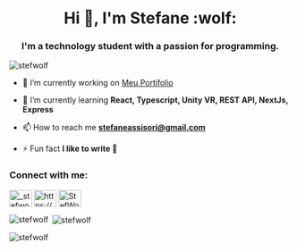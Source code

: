 <h1 align="center">Hi 👋, I'm Stefane :wolf:</h1>
<h3 align="center">I'm a technology student with a passion for programming.</h3>

<p align="left"> <img src="https://komarev.com/ghpvc/?username=stefwolf&label=Profile%20views&color=0e75b6&style=flat" alt="stefwolf" /> </p>

- 🔭 I’m currently working on [Meu Portifolio](https://github.com/StefWolf/Portifolio)

- 🌱 I’m currently learning **React, Typescript, Unity VR, REST API, NextJs, Express**

- 📫 How to reach me **stefaneassisori@gmail.com**

- ⚡ Fun fact **I like to write :book:**

<h3 align="left">Connect with me:</h3>
<p align="left">
<a href="https://instagram.com/_stefwolf_" target="blank"><img align="center" src="https://raw.githubusercontent.com/rahuldkjain/github-profile-readme-generator/master/src/images/icons/Social/instagram.svg" alt="_stefwolf_" height="30" width="40" /></a>
<a href="https://www.youtube.com/c/stefwolf" target="blank"><img align="center" src="https://raw.githubusercontent.com/rahuldkjain/github-profile-readme-generator/master/src/images/icons/Social/youtube.svg" alt="https://www.youtube.com/channel/UCkYr72MDfFGTjjSUmnClg8w" height="30" width="40" /></a>
<a href="https://discord.gg/StefWolf Sensitivel Lotus Flower#3344" target="blank"><img align="center" src="https://raw.githubusercontent.com/rahuldkjain/github-profile-readme-generator/master/src/images/icons/Social/discord.svg" alt="StefWolf Sensitivel Lotus Flower#3344" height="30" width="40" /></a>
</p>


<p><img align="left" src="https://github-readme-stats.vercel.app/api/top-langs?username=stefwolf&show_icons=true&locale=en&layout=compact" alt="stefwolf" /></p>

<p>&nbsp;<img align="center" src="https://github-readme-stats.vercel.app/api?username=stefwolf&show_icons=true&locale=en" alt="stefwolf" /></p>

<p><img align="center" src="https://github-readme-streak-stats.herokuapp.com/?user=stefwolf&" alt="stefwolf" /></p>

